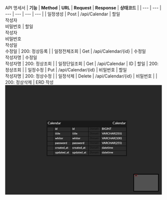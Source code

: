 API 명세서
| **기능** | **Method** | **URL** | **Request** | **Response** | **상태코드** |
| --- | --- | --- | --- | --- | --- |
| 일정생성 | Post | /api/Calendar | 할일  <br>작성자  <br>비밀번호 | 할일  <br>작성자  <br>비밀번호  <br>작성일  <br>수정일 | 200: 정상등록 |
| 일정전체조회 | Get | /api/Calendar/{id} | 수정일  <br>작성자명 | 수정일  <br>작성자명 | 200: 정상조회 |
| 일정단일조회 | Get | /api/Calendar | ID | 할일 | 200: 정상조회 |
| 일정수정 | Put | /api/Calendar/{id} | 비밀번호 | 할일  <br>작성자명 | 200: 정상수정 |
| 일정삭제 | Delete | /api/Calendar/{id} | 비밀번호 |  | 200: 정상삭제 |
ERD 작성
![img.png](img.png)
